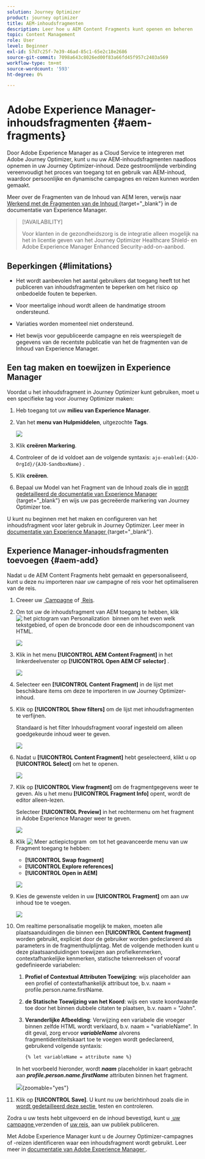 ```yaml
---
solution: Journey Optimizer
product: journey optimizer
title: AEM-inhoudsfragmenten
description: Leer hoe u AEM Content Fragments kunt openen en beheren
topic: Content Management
role: User
level: Beginner
exl-id: 57d7c25f-7e39-46ad-85c1-65e2c18e2686
source-git-commit: 7098a643c8026ed00f83a66fd45f957c2403a569
workflow-type: tm+mt
source-wordcount: '593'
ht-degree: 0%

---
```


# Adobe Experience Manager-inhoudsfragmenten {#aem-fragments}

Door Adobe Experience Manager as a Cloud Service te integreren met Adobe Journey Optimizer, kunt u nu uw AEM-inhoudsfragmenten naadloos opnemen in uw Journey Optimizer-inhoud. Deze gestroomlijnde verbinding vereenvoudigt het proces van toegang tot en gebruik van AEM-inhoud, waardoor persoonlijke en dynamische campagnes en reizen kunnen worden gemaakt.

Meer over de Fragmenten van de Inhoud van AEM leren, verwijs naar [&#x200B; Werkend met de Fragmenten van de Inhoud &#x200B;](https://experienceleague.adobe.com/nl/docs/experience-manager-cloud-service/content/sites/administering/content-fragments/content-fragments-with-journey-optimizer){target="_blank"} in de documentatie van Experience Manager.

>[!AVAILABILITY]
>
>Voor klanten in de gezondheidszorg is de integratie alleen mogelijk na het in licentie geven van het Journey Optimizer Healthcare Shield- en Adobe Experience Manager Enhanced Security-add-on-aanbod.

## Beperkingen {#limitations}

* Het wordt aanbevolen het aantal gebruikers dat toegang heeft tot het publiceren van inhoudsfragmenten te beperken om het risico op onbedoelde fouten te beperken.

* Voor meertalige inhoud wordt alleen de handmatige stroom ondersteund.

* Variaties worden momenteel niet ondersteund.

* Het bewijs voor gepubliceerde campagne en reis weerspiegelt de gegevens van de recentste publicatie van het de fragmenten van de Inhoud van Experience Manager.

## Een tag maken en toewijzen in Experience Manager

Voordat u het inhoudsfragment in Journey Optimizer kunt gebruiken, moet u een specifieke tag voor Journey Optimizer maken:

1. Heb toegang tot uw **milieu van Experience Manager**.

1. Van het **menu van Hulpmiddelen**, uitgezochte **Tags**.

   ![](assets/do-not-localize/aem_tag_1.png)

1. Klik **creëren Markering**.

1. Controleer of de id voldoet aan de volgende syntaxis: `ajo-enabled:{AJO-OrgId}/{AJO-SandboxName}` .

1. Klik **creëren**.

1. Bepaal uw Model van het Fragment van de Inhoud zoals die in [&#x200B; wordt gedetailleerd de documentatie van Experience Manager &#x200B;](https://experienceleague.adobe.com/nl/docs/experience-manager-cloud-service/content/sites/administering/content-fragments/content-fragment-models){target="_blank"} en wijs uw pas gecreëerde markering van Journey Optimizer toe.

U kunt nu beginnen met het maken en configureren van het inhoudsfragment voor later gebruik in Journey Optimizer. Leer meer in [&#x200B; documentatie van Experience Manager &#x200B;](https://experienceleague.adobe.com/nl/docs/experience-manager-cloud-service/content/sites/administering/content-fragments/managing){target="_blank"}.

## Experience Manager-inhoudsfragmenten toevoegen {#aem-add}

Nadat u de AEM Content Fragments hebt gemaakt en gepersonaliseerd, kunt u deze nu importeren naar uw campagne of reis voor het optimaliseren van de reis.

1. Creeer uw [&#x200B; Campagne &#x200B;](../campaigns/create-campaign.md) of [&#x200B; Reis &#x200B;](../building-journeys/journey-gs.md).

1. Om tot uw de inhoudsfragment van AEM toegang te hebben, klik ![&#x200B; het pictogram van Personalization &#x200B;](assets/do-not-localize/Smock_PersonalizationField_18_N.svg) binnen om het even welk tekstgebied, of open de broncode door een de inhoudscomponent van HTML.

   ![](assets/aem_campaign_2.png)

1. Klik in het menu **[!UICONTROL AEM Content Fragment]** in het linkerdeelvenster op **[!UICONTROL Open AEM CF selector]** .

   ![](assets/aem_campaign_3.png)

1. Selecteer een **[!UICONTROL Content Fragment]** in de lijst met beschikbare items om deze te importeren in uw Journey Optimizer-inhoud.

1. Klik op **[!UICONTROL Show filters]** om de lijst met inhoudsfragmenten te verfijnen.

   Standaard is het filter Inhoudsfragment vooraf ingesteld om alleen goedgekeurde inhoud weer te geven.

   ![](assets/aem_campaign_4.png)

1. Nadat u **[!UICONTROL Content Fragment]** hebt geselecteerd, klikt u op **[!UICONTROL Select]** om het te openen.

   ![](assets/aem_campaign_5.png)

1. Klik op **[!UICONTROL View fragment]** om de fragmentgegevens weer te geven. Als u het menu **[!UICONTROL Fragment Info]** opent, wordt de editor alleen-lezen.

   Selecteer **[!UICONTROL Preview]** in het rechtermenu om het fragment in Adobe Experience Manager weer te geven.

   ![](assets/aem_campaign_7.png)

1. Klik ![&#x200B; Meer actiepictogram &#x200B;](assets/do-not-localize/Smock_MoreSmallList_18_N.svg) om tot het geavanceerde menu van uw Fragment toegang te hebben:

   * **[!UICONTROL Swap fragment]**
   * **[!UICONTROL Explore references]**
   * **[!UICONTROL Open in AEM]**

   ![](assets/aem_campaign_8.png)

1. Kies de gewenste velden in uw **[!UICONTROL Fragment]** om aan uw inhoud toe te voegen.
   <!--
    Note that if you choose to copy the value, any future updates to the Content Fragment will not be reflected in your campaign or journey. However, using dynamic placeholders ensures real-time updates.-->

   ![](assets/aem_campaign_6.png)

1. Om realtime personalisatie mogelijk te maken, moeten alle plaatsaanduidingen die binnen een **[!UICONTROL Content fragment]** worden gebruikt, expliciet door de gebruiker worden gedeclareerd als parameters in de fragmenthulplijntag. Met de volgende methoden kunt u deze plaatsaanduidingen toewijzen aan profielkenmerken, contextafhankelijke kenmerken, statische tekenreeksen of vooraf gedefinieerde variabelen:

   1. **Profiel of Contextual Attributen Toewijzing**: wijs placeholder aan een profiel of contextafhankelijk attribuut toe, b.v. naam = profile.person.name.firstName.

   1. **de Statische Toewijzing van het Koord**: wijs een vaste koordwaarde toe door het binnen dubbele citaten te plaatsen, b.v. naam = &quot;John&quot;.

   1. **Veranderlijke Afbeelding**: Verwijzing een variabele die vroeger binnen zelfde HTML wordt verklaard, b.v. naam = &quot;variableName&quot;.
In dit geval, zorg ervoor **_variableName_** alvorens fragmentidentiteitskaart toe te voegen wordt gedeclareerd, gebruikend volgende syntaxis:

      ```html
      {% let variableName = attribute name %} 
      ```

   In het voorbeeld hieronder, wordt **_naam_** placeholder in kaart gebracht aan **_profile.person.name.firstName_** attributen binnen het fragment.

   ![](assets/aem_campaign_9.png){zoomable="yes"}


1. Klik op **[!UICONTROL Save]**. U kunt nu uw berichtinhoud zoals die in [&#x200B; wordt gedetailleerd deze sectie &#x200B;](../content-management/preview.md) testen en controleren.

Zodra u uw tests hebt uitgevoerd en de inhoud bevestigd, kunt u [&#x200B; uw campagne &#x200B;](../campaigns/review-activate-campaign.md) verzenden of [&#x200B; uw reis &#x200B;](../building-journeys/publishing-the-journey.md) aan uw publiek publiceren.

Met Adobe Experience Manager kunt u de Journey Optimizer-campagnes of -reizen identificeren waar een inhoudsfragment wordt gebruikt. Leer meer in [&#x200B; documentatie van Adobe Experience Manager &#x200B;](https://experienceleague.adobe.com/nl/docs/experience-manager-cloud-service/content/sites/administering/content-fragments/extension-content-fragment-ajo-external-references).
